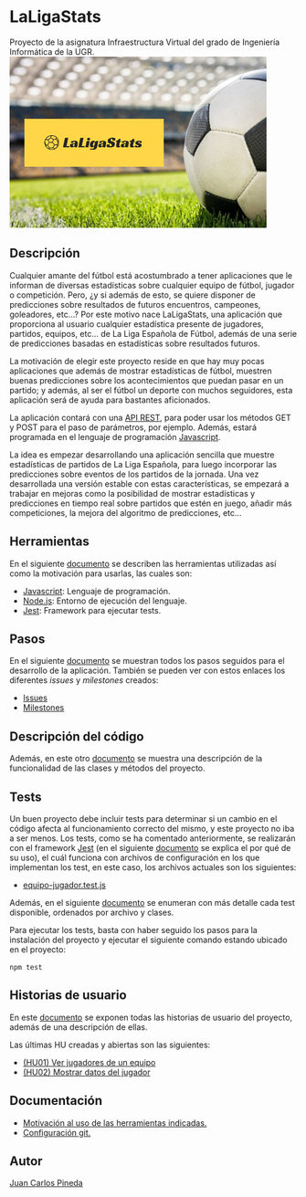 # LaLigaStats
Proyecto de la asignatura Infraestructura Virtual del grado de Ingeniería Informática de la UGR.
![Logo LaLiga](./docs/img/logo_readme.png)

## Descripción
Cualquier amante del fútbol está acostumbrado a tener aplicaciones que le informan de diversas estadísticas sobre cualquier equipo de fútbol, jugador o competición. Pero, ¿y si además de esto, se quiere disponer de predicciones sobre resultados de futuros encuentros, campeones, goleadores, etc...? Por este motivo nace LaLigaStats, una aplicación que proporciona al usuario cualquier estadística presente de jugadores, partidos, equipos, etc... de La Liga Española de Fútbol, además de una serie de predicciones basadas en estadísticas sobre resultados futuros.

La motivación de elegir este proyecto reside en que hay muy pocas aplicaciones que además de mostrar estadísticas de fútbol, muestren buenas predicciones sobre los acontecimientos que puedan pasar en un partido; y además, al ser el fútbol un deporte con muchos seguidores, esta aplicación será de ayuda para bastantes aficionados.

La aplicación contará con una [API REST](https://www.idento.es/blog/desarrollo-web/que-es-una-api-rest/), para poder usar los métodos GET y POST para el paso de parámetros, por ejemplo. Además, estará programada en el lenguaje de programación [Javascript](https://www.javascript.com/).

La idea es empezar desarrollando una aplicación sencilla que muestre estadísticas de partidos de La Liga Española, para luego incorporar las predicciones sobre eventos de los partidos de la jornada. Una vez desarrollada una versión estable con estas características, se empezará a trabajar en mejoras como la posibilidad de mostrar estadísticas y predicciones en tiempo real sobre partidos que estén en juego, añadir más competiciones, la mejora del algoritmo de predicciones, etc...

## Herramientas
En el siguiente [documento](./docs/motivacion_herramientas.md) se describen las herramientas utilizadas así como la motivación para usarlas, las cuales son:

- [Javascript](https://www.javascript.com/): Lenguaje de programación.
- [Node.js](https://nodejs.org/es/): Entorno de ejecución del lenguaje.
- [Jest](https://jestjs.io/): Framework para ejecutar tests.

## Pasos
En el siguiente [documento](docs/pasos.md) se muestran todos los pasos seguidos para el desarrollo de la aplicación.
También se pueden ver con estos enlaces los diferentes *issues* y *milestones* creados:
- [Issues](https://github.com/juancpineda97/LaLigaStats/issues)
- [Milestones](https://github.com/juancpineda97/LaLigaStats/milestones)

## Descripción del código
Además, en este otro [documento](docs/descripcion_clases.md) se muestra una descripción de la funcionalidad de las clases y métodos del proyecto.

## Tests
Un buen proyecto debe incluir tests para determinar si un cambio en el código afecta al funcionamiento correcto del mismo, y este proyecto no iba a ser menos. Los tests, como se ha comentado anteriormente, se realizarán con el framework [Jest](https://jestjs.io/) (en el siguiente [documento](./docs/motivacion_herramientas.md) se explica el por qué de su uso), el cuál funciona con archivos de configuración en los que implementan los test, en este caso, los archivos actuales son los siguientes:
- [equipo-jugador.test.js](test/equipo-jugador.test.js)

Además, en el siguiente [documento](docs/test.md) se enumeran con más detalle cada test disponible, ordenados por archivo y clases.

Para ejecutar los tests, basta con haber seguido los pasos para la instalación del proyecto y ejecutar el siguiente comando estando ubicado en el proyecto:
~~~
npm test
~~~

## Historias de usuario
En este [documento](docs/historias_usuario.md) se exponen todas las historias de usuario del proyecto, además de una descripción de ellas.

Las últimas HU creadas y abiertas son las siguientes:

- [(HU01) Ver jugadores de un equipo](https://github.com/juancpineda97/LaLigaStats/issues/4)
- [(HU02) Mostrar datos del jugador](https://github.com/juancpineda97/LaLigaStats/issues/5)

## Documentación
- [Motivación al uso de las herramientas indicadas.](./docs/motivacion_herramientas.md)
- [Configuración git.](./docs/configuracion_git.md)

## Autor
[Juan Carlos Pineda](https://github.com/juancpineda97)
